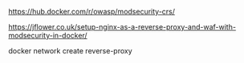 https://hub.docker.com/r/owasp/modsecurity-crs/

https://jflower.co.uk/setup-nginx-as-a-reverse-proxy-and-waf-with-modsecurity-in-docker/

docker network create reverse-proxy

